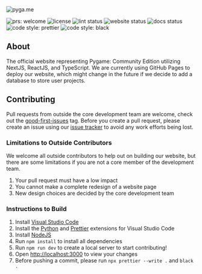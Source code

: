 <img alt="pyga.me" src="images/hero-section.png">

<img src="https://img.shields.io/badge/PRs-welcome-brightgreen.svg" alt="prs: welcome"> <img src="https://img.shields.io/github/license/pygame-community/pyga.me" alt="license"/> <img src="https://img.shields.io/github/actions/workflow/status/pygame-community/pyga.me/prettier.yml?label=lint status" alt="lint status"/> <img src="https://img.shields.io/website?down_message=offline&label=website&up_message=online&url=https%3A%2F%2Fpyga.me%2F" alt="website status"> <img src="https://img.shields.io/website?down_message=offline&label=docs&up_message=online&url=https%3A%2F%2Fpyga.me%2Fdocs%2F" alt="docs status"> <img src="https://img.shields.io/badge/code_style-prettier-ff69b4.svg" alt="code style: prettier"/> <img src="https://img.shields.io/badge/code%20style-black-000000.svg" alt="code style: black">

## About

The official website representing Pygame: Community Edition utilizing NextJS, ReactJS, and TypeScript. We are currently using GitHub Pages to deploy our website, which might change in the future if we decide to add a database to store user projects.

## Contributing

Pull requests from outside the core development team are welcome, check out the [good-first-issues](https://github.com/pygame-community/pyga.me/issues?q=is%3Aissue+is%3Aopen+label%3A%22good+first+issue+%F0%9F%94%B0%22) tag.
Before you create a pull request, please create an issue using our [issue tracker](https://github.com/pygame-community/pyga.me/issues) to avoid any work efforts being lost.

### Limitations to Outside Contributors

We welcome all outside contributors to help out on building our website, but there are some limitations if you are not a core member of the development team.

1. Your pull request must have a low impact
2. You cannot make a complete redesign of a website page
3. New design choices are decided by the core development team

### Instructions to Build

1. Install [Visual Studio Code](https://code.visualstudio.com/)
2. Install the [Python](https://marketplace.visualstudio.com/items?itemName=ms-python.python) and [Prettier](https://marketplace.visualstudio.com/items?itemName=esbenp.prettier-vscode) extensions for Visual Studio Code
3. Install [NodeJS](https://nodejs.org/en/)
4. Run `npm install` to install all dependencies
5. Run `npm run dev` to create a local server to start contributing!
6. Open [http://localhost:3000](http://localhost:3000) to view your changes
7. Before pushing a commit, please run `npx prettier --write .` and `black .`
